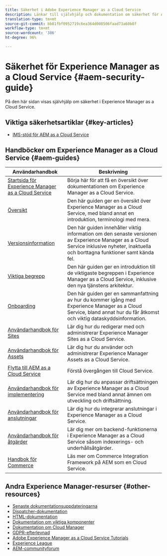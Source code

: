 ```yaml
---
title: Säkerhet i Adobe Experience Manager as a Cloud Service
description: Länkar till självhjälp och dokumentation om säkerhet för Adobe Experience Manager as a Cloud Service
translation-type: tm+mt
source-git-commit: bb81fbf0952719c6ea364d008506faad73a60b8f
workflow-type: tm+mt
source-wordcount: '386'
ht-degree: 96%

---
```



# Säkerhet för Experience Manager as a Cloud Service {#aem-security-guide}

På den här sidan visas självhjälp om säkerhet i Experience Manager as a Cloud Service.

## Viktiga säkerhetsartiklar {#key-articles}

* [IMS-stöd för AEM as a Cloud Service](ims-support.md)

## Handböcker om Experience Manager as a Cloud Service {#aem-guides}

| Användarhandbok | Beskrivning |
|---|---|
| [Startsida för Experience Manager as a Cloud Service](/help/landing/home.md) | Börja här för att få en översikt över dokumentationen om Experience Manager as a Cloud Service. |
| [Översikt](/help/overview/home.md) | Den här guiden ger en översikt över Experience Manager as a Cloud Service, med bland annat en introduktion, terminologi med mera. |
| [Versionsinformation](/help/release-notes/home.md) | Den här guiden innehåller viktig information om den senaste versionen av Experience Manager as a Cloud Service inklusive nyheter, inaktuella och borttagna funktioner samt kända fel. |
| [Viktiga begrepp](/help/core-concepts/home.md) | Den här guiden ger en introduktion till de viktigaste begreppen i Experience Manager as a Cloud Service, inklusive den nya tjänstens arkitektur. |
| [Onboarding](/help/onboarding/home.md) | Den här guiden ger en sammanfattning av hur du kommer igång med Experience Manager as a Cloud Service, bland annat hur du får åtkomst och viktig dataskyddsinformation. |
| [Användarhandbok för Sites](/help/sites-cloud/home.md) | Lär dig hur du redigerar med och administrerar Experience Manager Sites as a Cloud Service. |
| [Användarhandbok för Assets](/help/assets/home.md) | Lär dig hur du använder och administrerar Experience Manager Assets as a Cloud Service. |
| [Flytta till AEM as a Cloud Service](/help/move-to-cloud-service/home.md) | Förstå övergången till Cloud Service. |
| [Användarhandbok för implementering](/help/implementing/home.md) | Lär dig hur du anpassar driftsättningen av Experience Manager as a Cloud Service med bland annat ämnen om utveckling och driftsättning. |
| [Användarhandbok för anslutningar](/help/connectors/home.md) | Lär dig hur du integrerar anslutningar i Experience Manager as a Cloud Service. |
| [Användarhandbok för åtgärder](/help/operations/home.md) | Lär dig mer om backend-funktionerna i Experience Manager as a Cloud Service såsom indexerings- och underhållsåtgärder. |
| [Handbok för Commerce](/help/commerce-cloud/home.md) | Läs mer om Commerce Integration Framework på AEM som en Cloud Service. |

## Andra Experience Manager-resurser {#other-resources}

* [Senaste dokumentationsuppdateringarna](https://helpx.adobe.com/experience-manager/documentation-updates.html#AEMasaCloudService)
* [Dispatcher-dokumentation](/help/implementing/dispatcher/overview.md)
* [HTML-dokumentation](https://docs.adobe.com/content/help/en/experience-manager-htl/using/overview.html)
* [Dokumentation om viktiga komponenter](https://docs.adobe.com/content/help/en/experience-manager-core-components/using/introduction.html)
* [Dokumentation om Cloud Manager](https://docs.adobe.com/content/help/en/experience-manager-cloud-manager/using/introduction-to-cloud-manager.html)
* [GDPR-efterlevnad](/help/onboarding/data-privacy-and-protection-readiness/aem-readiness.md)
* [Adobe Experience Manager as a Cloud Service Tutorials](https://docs.adobe.com/content/help/en/experience-manager-learn/cloud-service/overview.html)
* [Experience League](https://guided.adobe.com/?promoid=K42KVXHD&amp;mv=other#solutions/experience-manager)
* [AEM-communityforum](https://forums.adobe.com/community/experience-cloud/marketing-cloud/experience-manager)